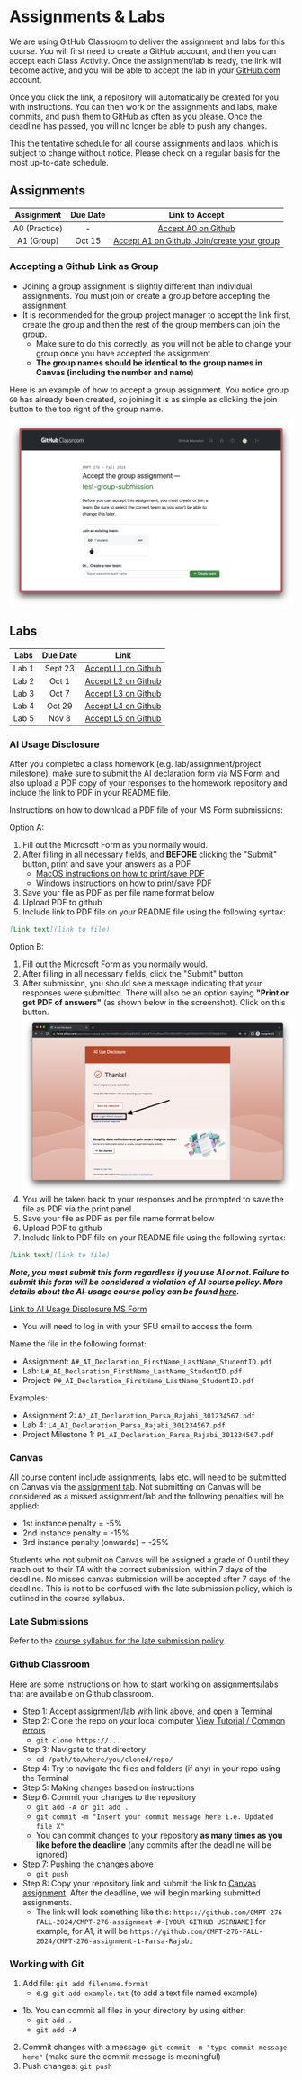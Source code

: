 # Assignments & Labs

We are using GitHub Classroom to deliver the assignment and labs for this course. You will first need to create a GitHub account, and then you can accept each Class Activity. Once the assignment/lab is ready, the link will become active, and you will be able to accept the lab in your [GitHub.com](https://github.com/) account.

Once you click the link, a repository will automatically be created for you with instructions. You can then work on the assignments and labs, make commits, and push them to GitHub as often as you please. Once the deadline has passed, you will no longer be able to push any changes.

This the tentative schedule for all course assignments and labs, which is subject to change without notice. Please check on a regular basis for the most up-to-date schedule.

  ## Assignments

|  Assignment   | Due Date |                                     Link to Accept                                     |
| :-----------: | :------: | :------------------------------------------------------------------------------------: |
| A0 (Practice) |    -     |             [Accept A0 on Github](https://classroom.github.com/a/XWNgOgqT)             |
|  A1  (Group)  |  Oct 15  | [Accept A1 on Github, Join/create your group](https://classroom.github.com/a/CjD_QFUP) |


### Accepting a Github Link as Group 

- Joining a group assignment is slightly different than individual assignments. You must join or create a group before accepting the assignment. 
- It is recommended for the group project manager to accept the link first, create the group and then the rest of the group members can join the group.
  - Make sure to do this correctly, as you will not be able to change your group once you have accepted the assignment.
  - **The group names should be identical to the group names in Canvas (including the number and name**)

Here is an example of how to accept a group assignment. You notice group `G0` has already been created, so joining it is as simple as clicking the join button to the top right of the group name.

![Group Assignment](images/Github-Group.png)



## Labs

| Labs  | Due Date |                              Link                              |
| :---: | :------: | :------------------------------------------------------------: |
| Lab 1 | Sept 23  | [Accept L1 on Github](https://classroom.github.com/a/fV8Qm2Nv) |
| Lab 2 |  Oct 1   | [Accept L2 on Github](https://classroom.github.com/a/-Ber8Osk) |
| Lab 3 |  Oct 7   | [Accept L3 on Github](https://classroom.github.com/a/3S-wvDyf) |
| Lab 4 |  Oct 29  | [Accept L4 on Github](https://classroom.github.com/a/3_xGXKts) |
| Lab 5 |  Nov 8   | [Accept L5 on Github](https://classroom.github.com/a/hAWjgtUm) |

### AI Usage Disclosure

After you completed a class homework (e.g. lab/assignment/project milestone), make sure to submit the AI declaration form via MS Form and also upload a PDF copy of your responses to the homework repository and include the link to PDF in your README file. 

Instructions on how to download a PDF file of your MS Form submissions:

Option A:
1. Fill out the Microsoft Form as you normally would.
2. After filling in all necessary fields, and **BEFORE** clicking the "Submit" button, print and save your answers as a PDF
   - [MacOS instructions on how to print/save PDF](https://support.apple.com/en-ca/guide/safari/ibrw1060/mac)
   - [Windows instructions on how to print/save PDF](https://www.consumerfinance.gov/consumer-tools/save-as-pdf-instructions/)
3. Save your file as PDF as per file name format below
4. Upload PDF to github
5. Include link to PDF file on your README file using the following syntax:

```markdown
[Link text](link to file)
```

Option B:
1. Fill out the Microsoft Form as you normally would.
2. After filling in all necessary fields, click the "Submit" button.
3. After submission, you should see a message indicating that your responses were submitted. There will also be an option saying **"Print or get PDF of answers"** (as shown below in the screenshot). Click on this button.
![How to download MS Form answers](images/Download_MS_Form_answers.png)
1. You will be taken back to your responses and be prompted to save the file as PDF via the print panel
2. Save your file as PDF as per file name format below
3. Upload PDF to github
5. Include link to PDF file on your README file using the following syntax:
   
```markdown
[Link text](link to file)
```

***Note, you must submit this form regardless if you use AI or not. Failure to submit this form will be considered a violation of AI course policy. More details about the AI-usage course policy can be found [here](https://parsa-rajabi.github.io/CMPT-276/#/ai-policy).***

[Link to AI Usage Disclosure MS Form](https://bit.ly/CMPT-276-AI-F24)

- You will need to log in with your SFU email to access the form.

Name the file in the following format: 

- Assignment: `A#_AI_Declaration_FirstName_LastName_StudentID.pdf`
- Lab: `L#_AI_Declaration_FirstName_LastName_StudentID.pdf`
- Project: `P#_AI_Declaration_FirstName_LastName_StudentID.pdf`

Examples:

- Assignment 2: `A2_AI_Declaration_Parsa_Rajabi_301234567.pdf`
- Lab 4: `L4_AI_Declaration_Parsa_Rajabi_301234567.pdf`
- Project Milestone 1: `P1_AI_Declaration_Parsa_Rajabi_301234567.pdf`

### Canvas

All course content include assignments, labs etc. will need to be submitted on Canvas via the [assignment tab](https://canvas.sfu.ca/courses/85687/assignments). Not submitting on Canvas will be considered as a missed assignment/lab and the following penalties will be applied:

- 1st instance penalty = -5%
- 2nd instance penalty = -15%
- 3rd instance penalty (onwards) = -25%

Students who not submit on Canvas will be assigned a grade of 0 until they reach out to their TA with the correct submission, within 7 days of the deadline. No missed canvas submission will be accepted after 7 days of the deadline. This is not to be confused with the late submission policy, which is outlined in the course syllabus.

### Late Submissions

Refer to the [course syllabus for the late submission policy](/syllabus.md?id=late-deliverables).

### Github Classroom

Here are some instructions on how to start working on assignments/labs that are available on Github classroom.

- Step 1: Accept assignment/lab with link above, and open a Terminal
- Step 2: Clone the repo on your local computer [View Tutorial / Common errors](https://docs.github.com/en/repositories/creating-and-managing-repositories/cloning-a-repository)
  - `git clone https://...`
- Step 3: Navigate to that directory 
  - `cd /path/to/where/you/cloned/repo/`
- Step 4: Try to navigate the files and folders (if any) in your repo using the Terminal
- Step 5: Making changes based on instructions 
- Step 6: Commit your changes to the repository 
  - `git add -A or git add .`
  - `git commit -m "Insert your commit message here i.e. Updated file X"`
  - You can commit changes to your repository **as many times as you like before the deadline** (any commits after the deadline will be ignored)
- Step 7: Pushing the changes above
  - `git push`
- Step 8: Copy your repository link and submit the link to [Canvas assignment](https://canvas.sfu.ca/courses/79650/assignments). After the deadline, we will begin marking submitted assignments.
  - The link will look something like this: `https://github.com/CMPT-276-FALL-2024/CMPT-276-assignment-#-[YOUR GITHUB USERNAME]` for example, for A1, it will be `https://github.com/CMPT-276-FALL-2024/CMPT-276-assignment-1-Parsa-Rajabi`

### Working with Git

1. Add file: `git add filename.format`
    - e.g. `git add example.txt` (to add a text file named example)
  - 1b. You can commit all files in your directory by using either:
     - `git add .`
     - `git add -A`
2. Commit changes with a message: `git commit -m "type commit message here"` (make sure the commit message is meaningful)
3. Push changes: `git push`